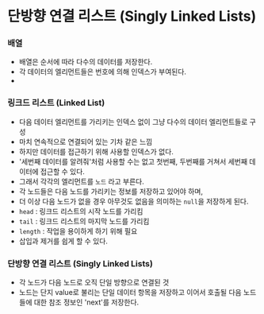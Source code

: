 # 단방향 연결 리스트 (Singly Linked Lists)

### 배열
- 배열은 순서에 따라 다수의 데이터를 저장한다.
- 각 데이터의 엘리먼트들은 번호에 의해 인덱스가 부여된다.
- 
### 링크드 리스트 (Linked List)
- 다음 데이터 엘리먼트를 가리키는 인덱스 없이 그냥 다수의 데이터 엘리먼트들로 구성
- 마치 연속적으로 연결되어 있는 기차 같은 느낌
- 하지만 데이터를 접근하기 위해 사용할 인덱스가 없다.
- '세번째 데이터를 알려줘'처럼 사용할 수는 없고 첫번째, 두번째를 거쳐서 세번째 데이터에 접근할 수 있다.
- 그래서 각각의 엘리먼트를 ```노드``` 라고 부른다.
- 각 노드들은 다음 노드를 가리키는 정보를 저장하고 있어야 하며,
- 더 이상 다음 노드가 없을 경우 아무것도 없음을 의미하는 ```null```을 저장하게 된다.
- ```head``` : 링크드 리스트의 시작 노드를 가리킴
- ```tail``` : 링크드 리스트의 마지막 노드를 가리킴
- ```length``` : 작업을 용이하게 하기 위해 필요
- 삽입과 제거를 쉽게 할 수 있다.

### 단방향 연결 리스트 (Singly Linked Lists)
- 각 노드가 다음 노드로 오직 단일 방향으로 연결된 것
- 노드는 단지 value로 불리는 단일 데이터 항목을 저장하고 이어서 호출될 다음 노드들에 대한 참조 정보인 'next'를 저장한다.
